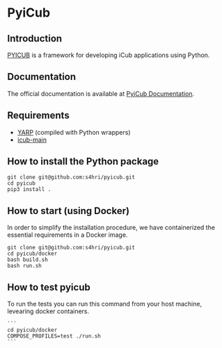 PyiCub
====

Introduction
-------------
[PYICUB](https://github.com/s4hri/pyicub) is a framework for developing iCub applications using Python.


Documentation
--------------
The official documentation is available at [PyiCub Documentation](https://s4hri.github.io/pyicub-docs/).


Requirements
-------------
- [YARP](https://github.com/robotology/yarp) (compiled with Python wrappers)
- [icub-main](https://github.com/robotology/icub-main)


How to install the Python package
-------------
```
git clone git@github.com:s4hri/pyicub.git
cd pyicub
pip3 install .
```

How to start (using Docker)
-------------
In order to simplify the installation procedure, we have containerized the essential requirements in a Docker image.

```
git clone git@github.com:s4hri/pyicub.git
cd pyicub/docker
bash build.sh
bash run.sh
```

How to test pyicub
-------------

To run the tests you can run this command from your host machine, levearing docker containers.

    ```
    cd pyicub/docker
    COMPOSE_PROFILES=test ./run.sh
    ```
